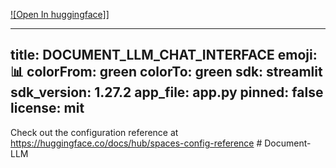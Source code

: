 
[![Open In huggingface]](https://huggingface.co/spaces/Adrian73/DOCUMENT_LLM_CHAT_INTERFACE)]

---
title: DOCUMENT_LLM_CHAT_INTERFACE
emoji: 📊
colorFrom: green
colorTo: green
sdk: streamlit
sdk_version: 1.27.2
app_file: app.py
pinned: false
license: mit
---

Check out the configuration reference at https://huggingface.co/docs/hub/spaces-config-reference
#   D o c u m e n t - L L M 
 
 
